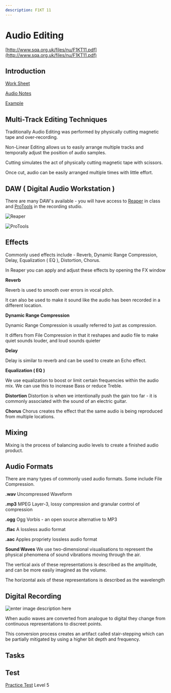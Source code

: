 ```yaml
---
description: F1KT 11
---
```


# Audio Editing

[http://www.sqa.org.uk/files/nu/F1KT11.pdf](http://www.sqa.org.uk/files/nu/F1KT11.pdf)

## Introduction

[Work Sheet](https://tutor.neocities.org/Audio/Brief.docx)

[Audio Notes](https://tutor.neocities.org/Audio/Sound.docx)

[Example](https://tutor.neocities.org/Audio/Example.docx)

## Multi-Track Editing Techniques

Traditionally Audio Editing was performed by physically cutting magnetic tape and over-recording.

Non-Linear Editing allows us to easily arrange multiple tracks and temporally adjust the position of audio samples.

Cutting simulates the act of physically cutting magnetic tape with scissors.

Once cut, audio can be easily arranged multiple times with little effort.

## DAW \( Digital Audio Workstation \)

There are many DAW's available - you will have access to [Reaper](http://reaper.fm/) in class and [ProTools](https://www.avid.com/pro-tools) in the recording studio.

 

![Reaper](https://www.reaper.fm/v5img/ss_persp.jpg%20)

 

![ProTools](https://macprovid.vo.llnwd.net/o43/hub/media/1130/9290/Figure_2_A_Pro_Tools_Session_with_linked_Edit_and_Playback_selections.png)

## Effects

Commonly used effects include - Reverb, Dynamic Range Compression, Delay, Equalization \( EQ \), Distortion, Chorus.

In Reaper you can apply and adjust these effects by opening the FX window

**Reverb**

Reverb is used to smooth over errors in vocal pitch.

It can also be used to make it sound like the audio has been recorded in a different location.

**Dynamic Range Compression**

Dynamic Range Compression is usually referred to just as compression.

It differs from File Compression in that it reshapes and audio file to make quiet sounds louder, and loud sounds quieter

**Delay**

Delay is similar to reverb and can be used to create an Echo effect.

**Equalization \( EQ \)**

We use equalization to boost or limit certain frequencies within the audio mix. We can use this to increase Bass or reduce Treble.

**Distortion** Distortion is when we intentionally push the gain too far - it is commonly associated with the sound of an electric guitar.

**Chorus** Chorus creates the effect that the same audio is being reproduced from multiple locations.

## Mixing

Mixing is the process of balancing audio levels to create a finished audio product.

## Audio Formats

There are many types of commonly used audio formats. Some include File Compression.

**.wav** Uncompressed Waveform

**.mp3** MPEG Layer-3, lossy compression and granular control of compression

**.ogg** Ogg Vorbis - an open source alternative to MP3

**.flac** A lossless audio format

**.aac** Apples propriety lossless audio format

**Sound Waves** We use two-dimensional visualisations to represent the physical phenomena of sound vibrations moving through the air.

The vertical axis of these representations is described as the amplitude, and can be more easily imagined as the volume.

The horizontal axis of these representations is described as the wavelength

## Digital Recording

 

![enter image description here](https://cloudinary-res.cloudinary.com/image/upload/c_fill,w_770/dpr_3.0,f_auto,fl_lossy,q_auto/waveform_post.png)

When audio waves are converted from analogue to digital they change from continuous representations to discreet points.

This conversion process creates an artifact called stair-stepping which can be partially mitigated by using a higher bit depth and frequency.



## Tasks 

## Test

[Practice Test](https://goo.gl/forms/CR4szPbJzfRtIwx23) Level 5




